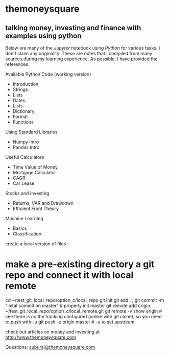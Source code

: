 # themoneysquare
## talking money, investing and finance with examples using python

Below are many of the *Jupyter* notebook using *Python* for various tasks. I don't claim any originality. These are notes that I compiled from many sources during my learning experience. As possible, I have provided the references. 

Available Python Code (working version)

- Introduction
- Strings
- Lists
- Dates
- Lists
- Dictionary
- Format
- Functions

Using Standard Libraries

- Numpy Intro
- Pandas Intro

Useful Calculators

- Time Value of Money
- Mortgage Calculator
- CAGR
- Car Lease

Stocks and Investing

- Returns, VAR and Drawdown
- Efficient Front Theory


Machine Learning

- Basics
- Classification


create a local version of files

# make a pre-existing directory a git repo and connect it with local remote
cd ~/test_git_local_repo/option_c/local_repo
git init
git add . ; git commit -m "inital commit on master" # properly init master
git remote add origin ~/test_git_local_repo/option_c/local_remote.git
git remote -v show origin # see there is no the tracking configured (unlike with git clone), so you need to push with -u
git push -u origin master # -u to set upstream

check out articles on money and investing at  http://www.themoneysquare.com

Questions: <suburaj@themoneysquare.com>
